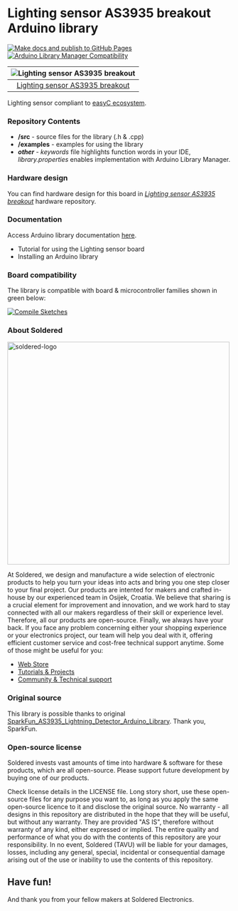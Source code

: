 # Lighting sensor AS3935 breakout Arduino library

[![Make docs and publish to GitHub Pages](https://github.com/SolderedElectronics/Soldered-AS3935-Lightning-detect-Arduino-Library/actions/workflows/make_docs.yml/badge.svg?branch=dev)](https://github.com/SolderedElectronics/Soldered-AS3935-Lightning-detect-Arduino-Library/actions/workflows/make_docs.yml)
[![Arduino Library Manager Compatibility](https://github.com/SolderedElectronics/Soldered-AS3935-Lightning-detect-Arduino-Library/actions/workflows/arduino_lint.yml/badge.svg?branch=dev)](https://github.com/SolderedElectronics/Soldered-AS3935-Lightning-detect-Arduino-Library/actions/workflows/arduino_lint.yml)


| ![Lighting sensor AS3935 breakout](https://upload.wikimedia.org/wikipedia/commons/8/8f/Example_image.svg) |
| :-------------------------------------------------------------------------------------------------------: |
|                      [Lighting sensor AS3935 breakout](https://www.solde.red/333097)                      |

Lighting sensor compliant to [easyC ecosystem](https://www.soldered.com/en/easyC).

### Repository Contents

- **/src** - source files for the library (.h & .cpp)
- **/examples** - examples for using the library
- **_other_** - _keywords_ file highlights function words in your IDE, _library.properties_ enables implementation with Arduino Library Manager.

### Hardware design

You can find hardware design for this board in [_Lighting sensor AS3935 breakout_](https://github.com/SolderedElectronics/NAZIVPROIZVODA-hardware-design) hardware repository.

### Documentation

Access Arduino library documentation [here](https://SolderedElectronics.github.io/Soldered-AS3935-Lightning-detect-Arduino-Library/).

- Tutorial for using the Lighting sensor board
- Installing an Arduino library

### Board compatibility

The library is compatible with board & microcontroller families shown in green below:

[![Compile Sketches](http://github-actions.40ants.com/e-radionicacom/Soldered-AS3935-Lightning-detect-Arduino-Library/matrix.svg?branch=dev&only=Compile%20Sketches)](https://github.com/SolderedElectronics/Soldered-AS3935-Lightning-detect-Arduino-Library/actions/workflows/compile_test.yml)

### About Soldered

<img src="https://raw.githubusercontent.com/e-radionicacom/Soldered-Generic-Arduino-Library/dev/extras/Soldered-logo-color.png" alt="soldered-logo" width="500"/>

At Soldered, we design and manufacture a wide selection of electronic products to help you turn your ideas into acts and bring you one step closer to your final project. Our products are intented for makers and crafted in-house by our experienced team in Osijek, Croatia. We believe that sharing is a crucial element for improvement and innovation, and we work hard to stay connected with all our makers regardless of their skill or experience level. Therefore, all our products are open-source. Finally, we always have your back. If you face any problem concerning either your shopping experience or your electronics project, our team will help you deal with it, offering efficient customer service and cost-free technical support anytime. Some of those might be useful for you:

- [Web Store](https://www.soldered.com/shop)
- [Tutorials & Projects](https://soldered.com/learn)
- [Community & Technical support](https://soldered.com/community)

### Original source

This library is possible thanks to original [SparkFun_AS3935_Lightning_Detector_Arduino_Library](https://github.com/sparkfun/SparkFun_AS3935_Lightning_Detector_Arduino_Library). Thank you, SparkFun.

### Open-source license

Soldered invests vast amounts of time into hardware & software for these products, which are all open-source. Please support future development by buying one of our products.

Check license details in the LICENSE file. Long story short, use these open-source files for any purpose you want to, as long as you apply the same open-source licence to it and disclose the original source. No warranty - all designs in this repository are distributed in the hope that they will be useful, but without any warranty. They are provided "AS IS", therefore without warranty of any kind, either expressed or implied. The entire quality and performance of what you do with the contents of this repository are your responsibility. In no event, Soldered (TAVU) will be liable for your damages, losses, including any general, special, incidental or consequential damage arising out of the use or inability to use the contents of this repository.

## Have fun!

And thank you from your fellow makers at Soldered Electronics.
